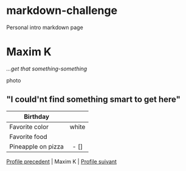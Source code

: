 # markdown-challenge
Personal intro markdown page

# Maxim K

*...get that something-something*

photo

## "I could'nt find something smart to get here"

| Birthday        |               | 
| -------------   |:-------------:| 
| Favorite color  | white         | 
| Favorite food   |               | 
| Pineapple on pizza  | - []   | 

[Profile precedent]() | Maxim K | [Profile suivant]()